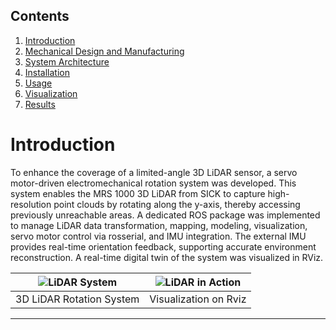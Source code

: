 ## Contents

1. [Introduction](#introduction)
2. [Mechanical Design and Manufacturing](#mechanical-design-and-manufacturing)
3. [System Architecture](#system-architecture)
4. [Installation](#installation)
5. [Usage](#usage)
6. [Visualization](#visualization)
7. [Results](#results)

# Introduction
To enhance the coverage of a limited-angle 3D LiDAR sensor, a servo motor-driven electromechanical rotation system was developed. This system enables the MRS 1000 3D LiDAR from SICK to capture high-resolution point clouds by rotating along the y-axis, thereby accessing previously unreachable areas. A dedicated ROS package was implemented to manage LiDAR data transformation, mapping, modeling, visualization, servo motor control via rosserial, and IMU integration. The external IMU provides real-time orientation feedback, supporting accurate environment reconstruction. A real-time digital twin of the system was visualized in RViz.

| ![LiDAR System](https://github.com/jeremynguyenn/LiDAR-System-Design/blob/main/3D-LiDAR-Rotation-System-Design/images/physical_system_montaged.jpg) | ![LiDAR in Action](https://github.com/jeremynguyenn/LiDAR-System-Design/blob/main/3D-LiDAR-Rotation-System-Design/images/gif2.gif) |
|------------------------------------|------------------------------------|
| 3D LiDAR Rotation System              | Visualization on Rviz               |

---
